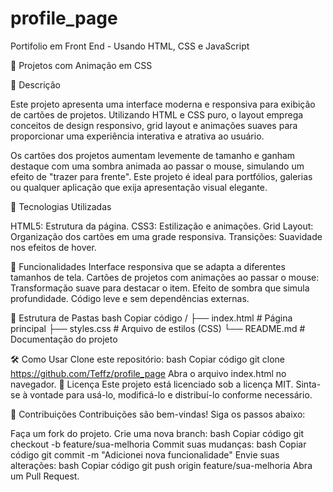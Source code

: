 # profile_page
Portifolio em Front End - Usando HTML, CSS e JavaScript


📂 Projetos com Animação em CSS

📝 Descrição

Este projeto apresenta uma interface moderna e responsiva para exibição de cartões de projetos. Utilizando HTML e CSS puro, o layout emprega conceitos de design responsivo, grid layout e animações suaves para proporcionar uma experiência interativa e atrativa ao usuário.

Os cartões dos projetos aumentam levemente de tamanho e ganham destaque com uma sombra animada ao passar o mouse, simulando um efeito de "trazer para frente". Este projeto é ideal para portfólios, galerias ou qualquer aplicação que exija apresentação visual elegante.

🚀 Tecnologias Utilizadas

HTML5: Estrutura da página.
CSS3: Estilização e animações.
Grid Layout: Organização dos cartões em uma grade responsiva.
Transições: Suavidade nos efeitos de hover.


🌟 Funcionalidades
Interface responsiva que se adapta a diferentes tamanhos de tela.
Cartões de projetos com animações ao passar o mouse:
Transformação suave para destacar o item.
Efeito de sombra que simula profundidade.
Código leve e sem dependências externas.



📂 Estrutura de Pastas
bash
Copiar código
/
├── index.html        # Página principal
├── styles.css        # Arquivo de estilos (CSS)
└── README.md         # Documentação do projeto

🛠️ Como Usar
Clone este repositório:
bash
Copiar código
git clone https://github.com/Teffz/profile_page
Abra o arquivo index.html no navegador.
📜 Licença
Este projeto está licenciado sob a licença MIT. Sinta-se à vontade para usá-lo, modificá-lo e distribuí-lo conforme necessário.

🤝 Contribuições
Contribuições são bem-vindas! Siga os passos abaixo:

Faça um fork do projeto.
Crie uma nova branch:
bash
Copiar código
git checkout -b feature/sua-melhoria
Commit suas mudanças:
bash
Copiar código
git commit -m "Adicionei nova funcionalidade"
Envie suas alterações:
bash
Copiar código
git push origin feature/sua-melhoria
Abra um Pull Request.

